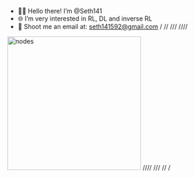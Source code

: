 - 👋🏻 Hello there! I’m @Seth141
- 🌐 I’m very interested in RL, DL and inverse RL
- 📩 Shoot me an email at: seth141592@gmail.com
/
//
///
////
<img src="1.gif" alt="nodes" width="300" height="300"/>
////
///
//
/



<!---
Seth141/Seth141 is a ✨ special ✨ repository because its `README.md` (this file) appears on your GitHub profile.
You can click the Preview link to take a look at your changes.
--->
